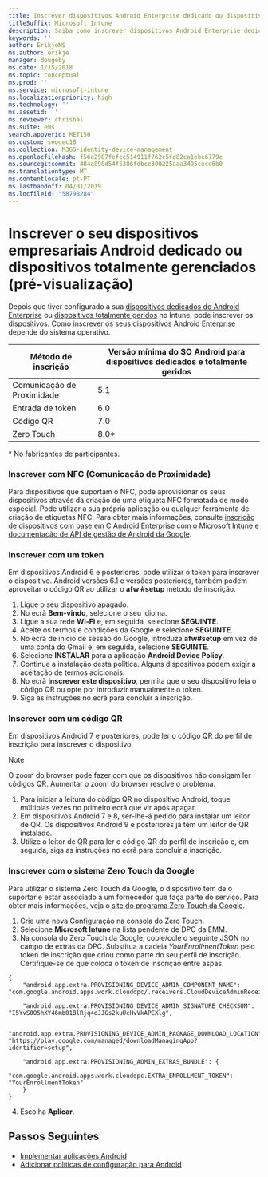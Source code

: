 ```yaml
---
title: Inscrever dispositivos Android Enterprise dedicado ou dispositivos totalmente geridos no Intune
titleSuffix: Microsoft Intune
description: Saiba como inscrever dispositivos Android Enterprise dedicado ou dispositivos totalmente geridos no Intune.
keywords: ''
author: ErikjeMS
ms.author: erikje
manager: dougeby
ms.date: 1/15/2018
ms.topic: conceptual
ms.prod: ''
ms.service: microsoft-intune
ms.localizationpriority: high
ms.technology: ''
ms.assetid: ''
ms.reviewer: chrisbal
ms.suite: ems
search.appverid: MET150
ms.custom: seodec18
ms.collection: M365-identity-device-management
ms.openlocfilehash: f56e2987fefcc514911f762c5fd82ca1ebc6779c
ms.sourcegitcommit: 484a898d54f5386fdbce300225aaa3495cecd6b0
ms.translationtype: MT
ms.contentlocale: pt-PT
ms.lasthandoff: 04/01/2019
ms.locfileid: "58798284"
---
```

# <a name="enroll-your-android-enterprise-dedicated-devices-or-fully-managed-devices-preview"></a>Inscrever o seu dispositivos empresariais Android dedicado ou dispositivos totalmente gerenciados (pré-visualização)

Depois que tiver configurado a sua [dispositivos dedicados do Android Enterprise](android-kiosk-enroll.md) ou [dispositivos totalmente geridos](android-fully-managed-enroll.md) no Intune, pode inscrever os dispositivos. Como inscrever os seus dispositivos Android Enterprise depende do sistema operativo.

| Método de inscrição | Versão mínima do SO Android para dispositivos dedicados e totalmente geridos |
| ----- | ----- |
| Comunicação de Proximidade | 5.1 |
| Entrada de token | 6.0 |
| Código QR | 7.0 |
| Zero Touch  | 8.0\* |

\* No fabricantes de participantes.

### <a name="enroll-by-using-near-field-communication-nfc"></a>Inscrever com NFC (Comunicação de Proximidade)

Para dispositivos que suportam o NFC, pode aprovisionar os seus dispositivos através da criação de uma etiqueta NFC formatada de modo especial. Pode utilizar a sua própria aplicação ou qualquer ferramenta de criação de etiquetas NFC. Para obter mais informações, consulte [inscrição de dispositivos com base em C Android Enterprise com o Microsoft Intune](https://blogs.technet.microsoft.com/cbernier/2018/10/15/nfc-based-android-enterprise-device-enrollment-with-microsoft-intune/) e [documentação de API de gestão de Android da Google](https://developers.google.com/android/management/provision-device#nfc_method).

### <a name="enroll-by-using-a-token"></a>Inscrever com um token

Em dispositivos Android 6 e posteriores, pode utilizar o token para inscrever o dispositivo. Android versões 6.1 e versões posteriores, também podem aproveitar o código QR ao utilizar o **afw #setup** método de inscrição.

1. Ligue o seu dispositivo apagado.
2. No ecrã **Bem-vindo**, selecione o seu idioma.
3. Ligue a sua rede **Wi-Fi** e, em seguida, selecione **SEGUINTE**.
4. Aceite os termos e condições da Google e selecione **SEGUINTE**.
5. No ecrã de início de sessão do Google, introduza **afw#setup** em vez de uma conta do Gmail e, em seguida, selecione **SEGUINTE**.
6. Selecione **INSTALAR** para a aplicação **Android Device Policy**.
7. Continue a instalação desta política.  Alguns dispositivos podem exigir a aceitação de termos adicionais. 
8. No ecrã **Inscrever este dispositivo**, permita que o seu dispositivo leia o código QR ou opte por introduzir manualmente o token.
9. Siga as instruções no ecrã para concluir a inscrição. 

### <a name="enroll-by-using-a-qr-code"></a>Inscrever com um código QR

Em dispositivos Android 7 e posteriores, pode ler o código QR do perfil de inscrição para inscrever o dispositivo.

> [!Note]
> O zoom do browser pode fazer com que os dispositivos não consigam ler códigos QR. Aumentar o zoom do browser resolve o problema.

1. Para iniciar a leitura do código QR no dispositivo Android, toque múltiplas vezes no primeiro ecrã que vir após apagar.
2. Em dispositivos Android 7 e 8, ser-lhe-á pedido para instalar um leitor de QR. Os dispositivos Android 9 e posteriores já têm um leitor de QR instalado.
3. Utilize o leitor de QR para ler o código QR do perfil de inscrição e, em seguida, siga as instruções no ecrã para concluir a inscrição.

### <a name="enroll-by-using-google-zero-touch"></a>Inscrever com o sistema Zero Touch da Google

Para utilizar o sistema Zero Touch da Google, o dispositivo tem de o suportar e estar associado a um fornecedor que faça parte do serviço.  Para obter mais informações, veja o [site do programa Zero Touch da Google](https://www.android.com/enterprise/management/zero-touch/). 

1. Crie uma nova Configuração na consola do Zero Touch.
2. Selecione **Microsoft Intune** na lista pendente de DPC da EMM.
3. Na consola do Zero Touch da Google, copie/cole o seguinte JSON no campo de extras da DPC. Substitua a cadeia *YourEnrollmentToken* pelo token de inscrição que criou como parte do seu perfil de inscrição. Certifique-se de que coloca o token de inscrição entre aspas.

```
{ 
    "android.app.extra.PROVISIONING_DEVICE_ADMIN_COMPONENT_NAME": "com.google.android.apps.work.clouddpc/.receivers.CloudDeviceAdminReceiver", 

    "android.app.extra.PROVISIONING_DEVICE_ADMIN_SIGNATURE_CHECKSUM": "I5YvS0O5hXY46mb01BlRjq4oJJGs2kuUcHvVkAPEXlg", 

    "android.app.extra.PROVISIONING_DEVICE_ADMIN_PACKAGE_DOWNLOAD_LOCATION": "https://play.google.com/managed/downloadManagingApp?identifier=setup", 

    "android.app.extra.PROVISIONING_ADMIN_EXTRAS_BUNDLE": { 
        "com.google.android.apps.work.clouddpc.EXTRA_ENROLLMENT_TOKEN": "YourEnrollmentToken" 
    } 
} 
```
4. Escolha **Aplicar**.


## <a name="next-steps"></a>Passos Seguintes
- [Implementar aplicações Android](apps-deploy.md)
- [Adicionar políticas de configuração para Android](device-profiles.md)

